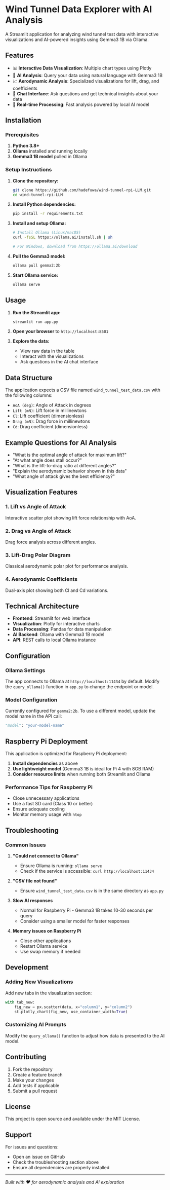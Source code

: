 # Wind Tunnel Data Explorer with AI Analysis

A Streamlit application for analyzing wind tunnel test data with interactive visualizations and AI-powered insights using Gemma3 1B via Ollama.

## Features

- 📊 **Interactive Data Visualization**: Multiple chart types using Plotly
- 🤖 **AI Analysis**: Query your data using natural language with Gemma3 1B
- 📈 **Aerodynamic Analysis**: Specialized visualizations for lift, drag, and coefficients
- 💬 **Chat Interface**: Ask questions and get technical insights about your data
- 🚀 **Real-time Processing**: Fast analysis powered by local AI model

## Installation

### Prerequisites

1. **Python 3.8+**
2. **Ollama** installed and running locally
3. **Gemma3 1B model** pulled in Ollama

### Setup Instructions

1. **Clone the repository:**
   ```bash
   git clone https://github.com/hadefuwa/wind-tunnel-rpi-LLM.git
   cd wind-tunnel-rpi-LLM
   ```

2. **Install Python dependencies:**
   ```bash
   pip install -r requirements.txt
   ```

3. **Install and setup Ollama:**
   ```bash
   # Install Ollama (Linux/macOS)
   curl -fsSL https://ollama.ai/install.sh | sh
   
   # For Windows, download from https://ollama.ai/download
   ```

4. **Pull the Gemma3 model:**
   ```bash
   ollama pull gemma2:2b
   ```

5. **Start Ollama service:**
   ```bash
   ollama serve
   ```

## Usage

1. **Run the Streamlit app:**
   ```bash
   streamlit run app.py
   ```

2. **Open your browser** to `http://localhost:8501`

3. **Explore the data:**
   - View raw data in the table
   - Interact with the visualizations
   - Ask questions in the AI chat interface

## Data Structure

The application expects a CSV file named `wind_tunnel_test_data.csv` with the following columns:

- `AoA (deg)`: Angle of Attack in degrees
- `Lift (mN)`: Lift force in millinewtons
- `Cl`: Lift coefficient (dimensionless)
- `Drag (mN)`: Drag force in millinewtons
- `Cd`: Drag coefficient (dimensionless)

## Example Questions for AI Analysis

- "What is the optimal angle of attack for maximum lift?"
- "At what angle does stall occur?"
- "What is the lift-to-drag ratio at different angles?"
- "Explain the aerodynamic behavior shown in this data"
- "What angle of attack gives the best efficiency?"

## Visualization Features

### 1. Lift vs Angle of Attack
Interactive scatter plot showing lift force relationship with AoA.

### 2. Drag vs Angle of Attack
Drag force analysis across different angles.

### 3. Lift-Drag Polar Diagram
Classical aerodynamic polar plot for performance analysis.

### 4. Aerodynamic Coefficients
Dual-axis plot showing both Cl and Cd variations.

## Technical Architecture

- **Frontend**: Streamlit for web interface
- **Visualization**: Plotly for interactive charts
- **Data Processing**: Pandas for data manipulation
- **AI Backend**: Ollama with Gemma3 1B model
- **API**: REST calls to local Ollama instance

## Configuration

### Ollama Settings
The app connects to Ollama at `http://localhost:11434` by default. Modify the `query_ollama()` function in `app.py` to change the endpoint or model.

### Model Configuration
Currently configured for `gemma2:2b`. To use a different model, update the model name in the API call:

```python
"model": "your-model-name"
```

## Raspberry Pi Deployment

This application is optimized for Raspberry Pi deployment:

1. **Install dependencies** as above
2. **Use lightweight model** (Gemma3 1B is ideal for Pi 4 with 8GB RAM)
3. **Consider resource limits** when running both Streamlit and Ollama

### Performance Tips for Raspberry Pi

- Close unnecessary applications
- Use a fast SD card (Class 10 or better)
- Ensure adequate cooling
- Monitor memory usage with `htop`

## Troubleshooting

### Common Issues

1. **"Could not connect to Ollama"**
   - Ensure Ollama is running: `ollama serve`
   - Check if the service is accessible: `curl http://localhost:11434`

2. **"CSV file not found"**
   - Ensure `wind_tunnel_test_data.csv` is in the same directory as `app.py`

3. **Slow AI responses**
   - Normal for Raspberry Pi - Gemma3 1B takes 10-30 seconds per query
   - Consider using a smaller model for faster responses

4. **Memory issues on Raspberry Pi**
   - Close other applications
   - Restart Ollama service
   - Use swap memory if needed

## Development

### Adding New Visualizations

Add new tabs in the visualization section:

```python
with tab_new:
    fig_new = px.scatter(data, x="column1", y="column2")
    st.plotly_chart(fig_new, use_container_width=True)
```

### Customizing AI Prompts

Modify the `query_ollama()` function to adjust how data is presented to the AI model.

## Contributing

1. Fork the repository
2. Create a feature branch
3. Make your changes
4. Add tests if applicable
5. Submit a pull request

## License

This project is open source and available under the MIT License.

## Support

For issues and questions:
- Open an issue on GitHub
- Check the troubleshooting section above
- Ensure all dependencies are properly installed

---

*Built with ❤️ for aerodynamic analysis and AI exploration*
